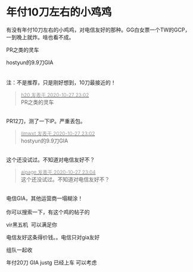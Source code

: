 # 年付10刀左右的小鸡鸡


有没有年付10刀左右的小鸡鸡，对电信友好的那种。GG白女票一个TW的GCP，一到晚上就炸。啥也看不成。

PR之类的灵车

hostyun的9.9刀GIA<br />
<br />
<img src="static/image/smiley/default/lol.gif" smilieid="12" border="0" alt="" /><img src="static/image/smiley/default/lol.gif" smilieid="12" border="0" alt="" /><img src="static/image/smiley/default/lol.gif" smilieid="12" border="0" alt="" /><br />
<br />
注：不是推荐，只是刚好想到，10刀最接近的！

<div class="quote"><blockquote><font size="2"><a href="https://www.hostloc.com/forum.php?mod=redirect&amp;goto=findpost&amp;pid=9361799&amp;ptid=759194" target="_blank"><font color="#999999">h20 发表于 2020-10-27 23:02</font></a></font><br />
PR之类的灵车</blockquote></div><br />
PR12刀，测了一下IP。严重丢包。<img src="static/image/smiley/yct/003.gif" smilieid="50" border="0" alt="" />

<div class="quote"><blockquote><font size="2"><a href="https://www.hostloc.com/forum.php?mod=redirect&amp;goto=findpost&amp;pid=9361800&amp;ptid=759194" target="_blank"><font color="#999999">llmwxt 发表于 2020-10-27 23:02</font></a></font><br />
hostyun的9.9刀GIA</blockquote></div><br />
这个还没试过。不知道对电信友好不？

<div class="quote"><blockquote><font size="2"><a href="https://www.hostloc.com/forum.php?mod=redirect&amp;goto=findpost&amp;pid=9361809&amp;ptid=759194" target="_blank"><font color="#999999">aipage 发表于 2020-10-27 23:04</font></a></font><br />
这个还没试过。不知道对电信友好不？</blockquote></div><br />
电信GIA，其他运营商一塌糊涂！<br />
<br />
你可以搜索一下，有这个鸡的帖子的

vir黑五机&nbsp;&nbsp;可以满足你<img id="aimg_eqZn5" onclick="zoom(this, this.src, 0, 0, 0)" class="zoom" src="https://cdn.jsdelivr.net/gh/hishis/forum-master/public/images/patch.gif" onmouseover="img_onmouseoverfunc(this)" onload="thumbImg(this)" border="0" alt="" />

电信友好这条得价钱。。电信只对gia友好

组队一起收

年付20刀 GIA justg 已经上车 可以考虑
